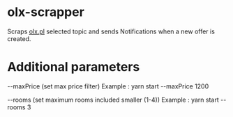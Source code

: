 # olx-scrapper

Scraps [olx.pl](olx.pl) selected topic and sends Notifications when a new offer is created.

# Additional parameters

--maxPrice (set max price filter)
Example :
yarn start --maxPrice 1200

--rooms (set maximum rooms included smaller (1-4))
Example :
yarn start --rooms 3
